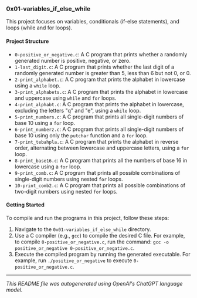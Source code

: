 
### 0x01-variables_if_else_while

This project focuses on variables, conditionals (if-else statements), and loops (while and for loops).

#### Project Structure

- `0-positive_or_negative.c`: A C program that prints whether a randomly generated number is positive, negative, or zero.
- `1-last_digit.c`: A C program that prints whether the last digit of a randomly generated number is greater than 5, less than 6 but not 0, or 0.
- `2-print_alphabet.c`: A C program that prints the alphabet in lowercase using a `while` loop.
- `3-print_alphabets.c`: A C program that prints the alphabet in lowercase and uppercase using `while` and `for` loops.
- `4-print_alphabt.c`: A C program that prints the alphabet in lowercase, excluding the letters "q" and "e", using a `while` loop.
- `5-print_numbers.c`: A C program that prints all single-digit numbers of base 10 using a `for` loop.
- `6-print_numberz.c`: A C program that prints all single-digit numbers of base 10 using only the `putchar` function and a `for` loop.
- `7-print_tebahpla.c`: A C program that prints the alphabet in reverse order, alternating between lowercase and uppercase letters, using a `for` loop.
- `8-print_base16.c`: A C program that prints all the numbers of base 16 in lowercase using a `for` loop.
- `9-print_comb.c`: A C program that prints all possible combinations of single-digit numbers using nested `for` loops.
- `10-print_comb2.c`: A C program that prints all possible combinations of two-digit numbers using nested `for` loops.

#### Getting Started

To compile and run the programs in this project, follow these steps:

1. Navigate to the `0x01-variables_if_else_while` directory.
2. Use a C compiler (e.g., `gcc`) to compile the desired C file. For example, to compile `0-positive_or_negative.c`, run the command: `gcc -o positive_or_negative 0-positive_or_negative.c`.
3. Execute the compiled program by running the generated executable. For example, run `./positive_or_negative` to execute `0-positive_or_negative.c`.
---
_This README file was autogenerated using OpenAI's ChatGPT language model._